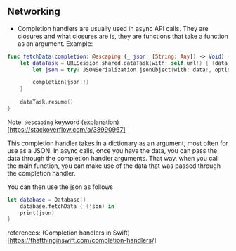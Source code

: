 ## Networking

- Completion handlers are usually used in async API calls. They are closures and what closures are is, they are functions that take a function as an argument.
Example:
``` swift
func fetchData(completion: @escaping (_ json: [String: Any]) -> Void) {
	let dataTask = URLSession.shared.dataTask(with: self.url!) { (data, response, error) in
		let json = try? JSONSerialization.jsonObject(with: data!, options: .allowFragments) as? [String: Any]

		completion(json!!)
	}
		
	dataTask.resume()
}
```
Note: `@escaping` keyword (explanation)[https://stackoverflow.com/a/38990967]

This completion handler takes in a dictionary as an argument, most often for use as a JSON. In async calls, once you have the data, you can pass the data through the completion handler arguments. That way, when you call the main function, you can make use of the data that was passed through the completion handler.

You can then use the json as follows
``` swift
let database = Database()
	database.fetchData { (json) in
	print(json)
}
```
references: (Completion handlers in Swift)[https://thatthinginswift.com/completion-handlers/]
